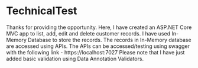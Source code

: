 # TechnicalTest
Thanks for providing the opportunity.
Here, I have created an ASP.NET Core MVC app to list, add, edit and delete customer records. I have used In-Memory Database to store the records. 
The records in In-Memory database are accessed using APIs. The APIs can be accessed/testing using swagger with the following link - https://localhost:7027
Please note that I have just added basic validation using Data Annotation Validators.
